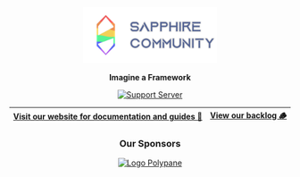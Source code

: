 <div align="center">

<a href="https://www.sapphirejs.dev" target="_blank"><img src="https://raw.githubusercontent.com/sapphiredev/assets/main/banners/SapphireCommunity.png" alt="Sapphire Logo" height="100" /></a>

**Imagine a Framework**

[![Support Server](https://discord.com/api/guilds/737141877803057244/embed.png?style=banner2)](https://sapphirejs.dev/discord)

| **[Visit our website for documentation and guides 📑](https://sapphirejs.dev)** | **[View our backlog 🪵](https://github.com/orgs/sapphiredev/projects/1/views/1)** |
| ------------------------------------------------------------------------------- | --------------------------------------------------------------------------------- |

<h3>Our Sponsors</h3>

<div>
  <a href="https://polypane.app/" rel="noopener noreferrer" target="_blank" aria-label="Sponsor link to Polypane">
    <img alt="Logo Polypane" src="https://raw.githubusercontent.com/sapphiredev/resource-webhooks/main/public/icons/powered-by-polypane.svg" style="height: 40px;">
  </a>
</div>

</div>
